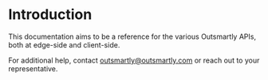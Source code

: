 # Introduction

This documentation aims to be a reference for the various Outsmartly APIs, both at edge-side and client-side.

For additional help, contact [outsmartly@outsmartly.com](mailto:support@outsmartly.com) or reach out to your representative.
